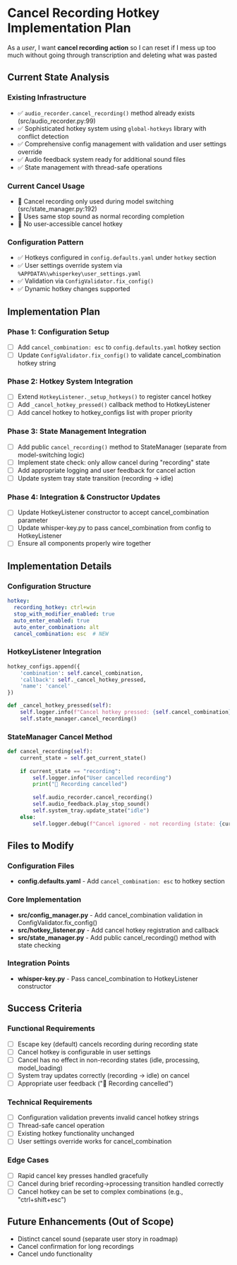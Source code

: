 # Cancel Recording Hotkey Implementation Plan

As a *user*, I want **cancel recording action** so I can reset if I mess up too much without going through transcription and deleting what was pasted

## Current State Analysis

### Existing Infrastructure
- ✅ `audio_recorder.cancel_recording()` method already exists (src/audio_recorder.py:99)
- ✅ Sophisticated hotkey system using `global-hotkeys` library with conflict detection
- ✅ Comprehensive config management with validation and user settings override
- ✅ Audio feedback system ready for additional sound files
- ✅ State management with thread-safe operations

### Current Cancel Usage
- 🔄 Cancel recording only used during model switching (src/state_manager.py:192)
- 🔄 Uses same stop sound as normal recording completion
- 🔄 No user-accessible cancel hotkey

### Configuration Pattern
- ✅ Hotkeys configured in `config.defaults.yaml` under `hotkey` section
- ✅ User settings override system via `%APPDATA%\whisperkey\user_settings.yaml`
- ✅ Validation via `ConfigValidator.fix_config()`
- ✅ Dynamic hotkey changes supported

## Implementation Plan

### Phase 1: Configuration Setup
- [ ] Add `cancel_combination: esc` to `config.defaults.yaml` hotkey section
- [ ] Update `ConfigValidator.fix_config()` to validate cancel_combination hotkey string

### Phase 2: Hotkey System Integration
- [ ] Extend `HotkeyListener._setup_hotkeys()` to register cancel hotkey
- [ ] Add `_cancel_hotkey_pressed()` callback method to HotkeyListener
- [ ] Add cancel hotkey to hotkey_configs list with proper priority

### Phase 3: State Management Integration
- [ ] Add public `cancel_recording()` method to StateManager (separate from model-switching logic)
- [ ] Implement state check: only allow cancel during "recording" state
- [ ] Add appropriate logging and user feedback for cancel action
- [ ] Update system tray state transition (recording → idle)

### Phase 4: Integration & Constructor Updates
- [ ] Update HotkeyListener constructor to accept cancel_combination parameter
- [ ] Update whisper-key.py to pass cancel_combination from config to HotkeyListener
- [ ] Ensure all components properly wire together

## Implementation Details

### Configuration Structure
```yaml
hotkey:
  recording_hotkey: ctrl+win
  stop_with_modifier_enabled: true
  auto_enter_enabled: true  
  auto_enter_combination: alt
  cancel_combination: esc  # NEW
```

### HotkeyListener Integration
```python
hotkey_configs.append({
    'combination': self.cancel_combination,
    'callback': self._cancel_hotkey_pressed,
    'name': 'cancel'
})

def _cancel_hotkey_pressed(self):
    self.logger.info(f"Cancel hotkey pressed: {self.cancel_combination}")
    self.state_manager.cancel_recording()
```

### StateManager Cancel Method
```python
def cancel_recording(self):
    current_state = self.get_current_state()
    
    if current_state == "recording":
        self.logger.info("User cancelled recording")
        print("🛑 Recording cancelled")
        
        self.audio_recorder.cancel_recording()
        self.audio_feedback.play_stop_sound()
        self.system_tray.update_state("idle")
    else:
        self.logger.debug(f"Cancel ignored - not recording (state: {current_state})")
```


## Files to Modify

### Configuration Files
- **config.defaults.yaml** - Add `cancel_combination: esc` to hotkey section

### Core Implementation
- **src/config_manager.py** - Add cancel_combination validation in ConfigValidator.fix_config()
- **src/hotkey_listener.py** - Add cancel hotkey registration and callback
- **src/state_manager.py** - Add public cancel_recording() method with state checking

### Integration Points
- **whisper-key.py** - Pass cancel_combination to HotkeyListener constructor

## Success Criteria

### Functional Requirements
- [ ] Escape key (default) cancels recording during recording state
- [ ] Cancel hotkey is configurable in user settings
- [ ] Cancel has no effect in non-recording states (idle, processing, model_loading)
- [ ] System tray updates correctly (recording → idle) on cancel
- [ ] Appropriate user feedback ("🛑 Recording cancelled")

### Technical Requirements  
- [ ] Configuration validation prevents invalid cancel hotkey strings
- [ ] Thread-safe cancel operation
- [ ] Existing hotkey functionality unchanged
- [ ] User settings override works for cancel_combination

### Edge Cases
- [ ] Rapid cancel key presses handled gracefully
- [ ] Cancel during brief recording→processing transition handled correctly
- [ ] Cancel hotkey can be set to complex combinations (e.g., "ctrl+shift+esc")

## Future Enhancements (Out of Scope)
- Distinct cancel sound (separate user story in roadmap)
- Cancel confirmation for long recordings
- Cancel undo functionality